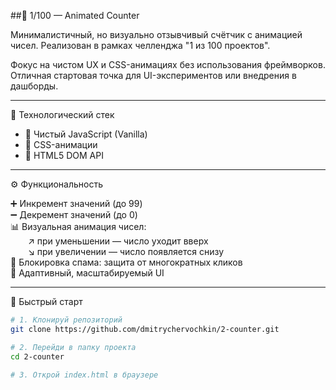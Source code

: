 ##🧮 1/100 — Animated Counter

Минималистичный, но визуально отзывчивый счётчик с анимацией чисел. Реализован в рамках челленджа "1 из 100 проектов".

Фокус на чистом UX и CSS-анимациях без использования фреймворков. Отличная стартовая точка для UI-экспериментов или внедрения в дашборды.

---

🚀 Технологический стек

- 🧱 Чистый JavaScript (Vanilla)
- 🎨 CSS-анимации
- 🧩 HTML5 DOM API

---

⚙️ Функциональность

➕ Инкремент значений (до 99)  
➖ Декремент значений (до 0)  
📊 Визуальная анимация чисел:  
  ↗ при уменьшении — число уходит вверх  
  ↘ при увеличении — число появляется снизу  
🚫 Блокировка спама: защита от многократных кликов  
🎯 Адаптивный, масштабируемый UI  

---

🚀 Быстрый старт

```bash
# 1. Клонируй репозиторий
git clone https://github.com/dmitrychervochkin/2-counter.git

# 2. Перейди в папку проекта
cd 2-counter

# 3. Открой index.html в браузере
```
